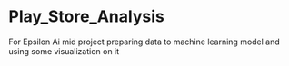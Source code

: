 # Play_Store_Analysis
For Epsilon Ai mid project 
preparing data to machine learning model and using some visualization on it
